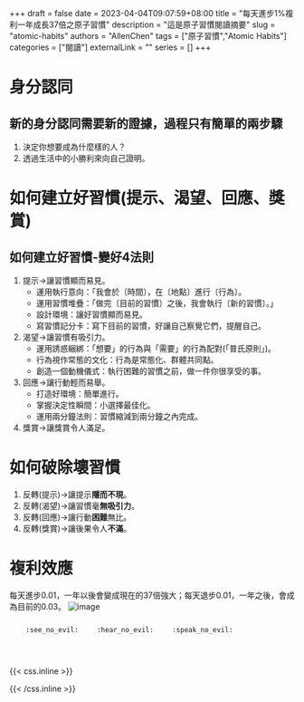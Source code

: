 +++ 
draft = false
date = 2023-04-04T09:07:59+08:00
title = "每天進步1%複利一年成長37倍之原子習慣"
description = "這是原子習慣閱讀摘要"
slug = "atomic-habits"
authors = "AllenChen"
tags = ["原子習慣","Atomic Habits"]
categories = ["閱讀"]
externalLink = ""
series = []
+++

# 身分認同

## 新的身分認同需要新的證據，過程只有簡單的兩步驟
1. 決定你想要成為什麼樣的人？
2. 透過生活中的小勝利來向自己證明。

# 如何建立好習慣(提示、渴望、回應、獎賞)

## 如何建立好習慣-變好4法則
1. 提示->讓習慣顯而易見。
	- 運用執行意向：「我會於〔時間〕，在〔地點〕進行〔行為〕。
	- 運用習慣堆疊：「做完〔目前的習慣〕之後，我會執行〔新的習慣〕。」
	- 設計環境：讓好習慣顯而易見。
	- 寫習慣記分卡：寫下目前的習慣，好讓自己察覺它們，提醒自己。
2. 渴望->讓習慣有吸引力。
	- 運用誘惑綑綁：「想要」的行為與「需要」的行為配對(「普氏原則」)。
	- 行為視作常態的文化：行為是常態化、群體共同點。
	- 創造一個動機儀式：執行困難的習慣之前，做一件你很享受的事。
3. 回應->讓行動輕而易舉。
	- 打造好環境：簡單進行。
	- 掌握決定性瞬間：小選擇最佳化。
	- 運用兩分鐘法則：習慣縮減到兩分鐘之內完成。
4. 獎賞->讓獎賞令人滿足。

# 如何破除壞習慣

1. 反轉(提示)->讓提示**隱而不現**。
2. 反轉(渴望)->讓習慣毫**無吸引力**。
3. 反轉(回應)->讓行動**困難**無比。
4. 反轉(獎賞)->讓後果令人**不滿**。

# 複利效應
每天進步0.01，一年以後會變成現在的37倍強大；每天退步0.01，一年之後，會成為目前的0.03。
![image](https://allenchen1113official.github.io/images/post/compound_interest.png )

<p><span class="nowrap"><span class="emojify">🙈</span> <code>:see_no_evil:</code></span>  <span class="nowrap"><span class="emojify">🙉</span> <code>:hear_no_evil:</code></span>  <span class="nowrap"><span class="emojify">🙊</span> <code>:speak_no_evil:</code></span></p>
<br>
    

{{< css.inline >}}
<style>
.emojify {
	font-family: Apple Color Emoji, Segoe UI Emoji, NotoColorEmoji, Segoe UI Symbol, Android Emoji, EmojiSymbols;
	font-size: 2rem;
	vertical-align: middle;
}
@media screen and (max-width:650px) {
  .nowrap {
    display: block;
    margin: 25px 0;
  }
}
</style>
{{< /css.inline >}}
